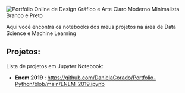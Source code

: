 ![Portfólio Online de Design Gráfico e Arte Claro Moderno Minimalista Branco e Preto](https://user-images.githubusercontent.com/74689039/175757290-975778f2-a1a5-4b21-863a-e30b378a64b0.png)




Aqui você encontra os notebooks dos meus projetos na área de Data Science e Machine Learning 

## Projetos:

Lista de projetos em Jupyter Notebook:

* **Enem 2019 :** https://github.com/DanielaCorado/Portfolio-Python/blob/main/ENEM_2019.ipynb
